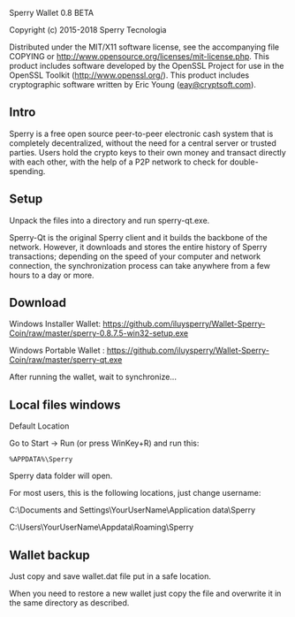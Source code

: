 Sperry Wallet 0.8 BETA

Copyright (c) 2015-2018 Sperry Tecnologia

Distributed under the MIT/X11 software license, see the accompanying
file COPYING or http://www.opensource.org/licenses/mit-license.php.
This product includes software developed by the OpenSSL Project for use in
the OpenSSL Toolkit (http://www.openssl.org/).  This product includes
cryptographic software written by Eric Young (eay@cryptsoft.com).


Intro
-----
Sperry is a free open source peer-to-peer electronic cash system that is
completely decentralized, without the need for a central server or trusted
parties.  Users hold the crypto keys to their own money and transact directly
with each other, with the help of a P2P network to check for double-spending.


Setup
-----
Unpack the files into a directory and run sperry-qt.exe.

Sperry-Qt is the original Sperry client and it builds the backbone of the network.
However, it downloads and stores the entire history of Sperry transactions;
depending on the speed of your computer and network connection, the synchronization
process can take anywhere from a few hours to a day or more.

Download
-----

Windows Installer Wallet:  https://github.com/iluysperry/Wallet-Sperry-Coin/raw/master/sperry-0.8.7.5-win32-setup.exe

Windows Portable Wallet :  https://github.com/iluysperry/Wallet-Sperry-Coin/raw/master/sperry-qt.exe


After running the wallet, wait to synchronize...


Local files windows
-----

Default Location

Go to Start -> Run (or press WinKey+R) and run this:

    %APPDATA%\Sperry

Sperry data folder will open. 

For most users, this is the following locations, just change username:

C:\Documents and Settings\YourUserName\Application data\Sperry

C:\Users\YourUserName\Appdata\Roaming\Sperry 

Wallet backup 
-----
Just copy and save wallet.dat file put in a safe location. 

When you need to restore a new wallet just copy the file and overwrite it in the same directory as described.
